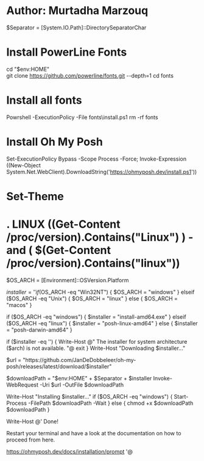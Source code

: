 
# Author: Murtadha Marzouq
$Separator = [System.IO.Path]::DirectorySeparatorChar

# Install PowerLine Fonts
cd "$env:HOME"  
git clone https://github.com/powerline/fonts.git --depth=1
cd fonts
# Install all fonts
Powrshell -ExecutionPolicy  -File fonts\\install.ps1
rm -rf fonts


# Install Oh My Posh
Set-ExecutionPolicy Bypass -Scope Process -Force; Invoke-Expression ((New-Object System.Net.WebClient).DownloadString('https://ohmyposh.dev/install.ps1'))
# Set-Theme

# . LINUX ((Get-Content /proc/version).Contains("Linux") ) -and ( $(Get-Content /proc/version).Contains("linux"))
$OS_ARCH = [Environment]::OSVersion.Platform 

$installer = ''
if ($OS_ARCH -eq "Win32NT") {
    $OS_ARCH = "windows"
} elseif ($OS_ARCH -eq "Unix") {
    $OS_ARCH = "linux"
} else {
    $OS_ARCH = "macos"
}

if ($OS_ARCH -eq "windows") {
    $installer = "install-amd64.exe"
} elseif ($OS_ARCH -eq "linux") {
    $installer = "posh-linux-amd64"
} else {
    $installer = "posh-darwin-amd64"
}


if ($installer -eq '') {
    Write-Host @"
The installer for system architecture ($arch) is not available.
"@
    exit
}
Write-Host "Downloading $installer..."

$url = "https://github.com/JanDeDobbeleer/oh-my-posh/releases/latest/download/$installer"

$downloadPath = "$env:HOME" +  $Separator + $installer
Invoke-WebRequest -Uri $url -OutFile $downloadPath

Write-Host "Installing $installer..."
if ($OS_ARCH -eq "windows") {
    Start-Process -FilePath $downloadPath -Wait
} else {
    chmod +x $downloadPath
    $downloadPath
}


Write-Host @'
Done!

Restart your terminal and have a look at the
documentation on how to proceed from here.

https://ohmyposh.dev/docs/installation/prompt
'@



